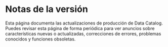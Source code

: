 #  Notas de la versión

Esta página documenta las actualizaciones de producción de Data Catalog.
Puedes revisar esta página de forma periódica para ver anuncios sobre
características nuevas o actualizadas, correcciones de errores, problemas
conocidos y funciones obsoletas.


